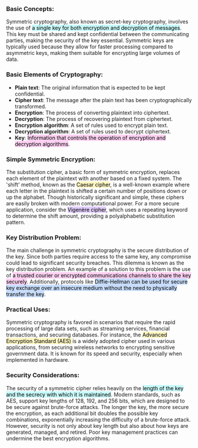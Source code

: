 ### Basic Concepts:
Symmetric cryptography, also known as secret-key cryptography, involves the use of <mark style="background: #ABF7F7A6;">a single key for both encryption and decryption of messages</mark>. This key must be shared and kept confidential between the communicating parties, making the security of the key essential. Symmetric keys are typically used because they allow for faster processing compared to asymmetric keys, making them suitable for encrypting large volumes of data.

### Basic Elements of Cryptography:
- **Plain text**: The original information that is expected to be kept confidential.
- **Cipher text**: The message after the plain text has been cryptographically transformed.
- **Encryption**: The process of converting plaintext into ciphertext.
- **Decryption**: The process of recovering plaintext from ciphertext.
- **Encryption algorithm**: A set of rules used to encrypt plain text.
- **Decryption algorithm**: A set of rules used to decrypt ciphertext.
- **Key**: <mark style="background: #FFB8EBA6;">Information that controls the operation of encryption and decryption algorithms</mark>.
### Simple Symmetric Encryption:
The substitution cipher, a basic form of symmetric encryption, replaces each element of the plaintext with another based on a fixed system. The 'shift' method, known as the <mark style="background: #FFF3A3A6;">Caesar cipher</mark>, is a well-known example where each letter in the plaintext is shifted a certain number of positions down or up the alphabet. Though historically significant and simple, these ciphers are easily broken with modern computational power. For a more secure application, consider the <mark style="background: #D2B3FFA6;">Vigenère cipher</mark>, which uses a repeating keyword to determine the shift amount, providing a polyalphabetic substitution pattern.

### Key Distribution Problem:
The main challenge in symmetric cryptography is the secure distribution of the key. Since both parties require access to the same key, any compromise could lead to significant security breaches. This dilemma is known as the key distribution problem. An example of a solution to this problem is the use of <mark style="background: #FFB8EBA6;">a trusted courier or encrypted communications channels to share the key securely</mark>. Additionally, protocols like <mark style="background: #ADCCFFA6;">Diffie-Hellman can be used for secure key exchange over an insecure medium without the need to physically transfer the key</mark>.

### Practical Uses:
Symmetric cryptography is favored in scenarios that require the rapid processing of large data sets, such as streaming services, financial transactions, and securing databases. For instance, the <mark style="background: #FFF3A3A6;">Advanced Encryption Standard (AES) </mark>is a widely adopted cipher used in various applications, from securing wireless networks to encrypting sensitive government data. It is known for its speed and security, especially when implemented in hardware.

### Security Considerations:
The security of a symmetric cipher relies heavily on the <mark style="background: #ABF7F7A6;">length of the key and the secrecy with which it is maintained</mark>. Modern standards, such as AES, support key lengths of 128, 192, and 256 bits, which are designed to be secure against brute-force attacks. The longer the key, the more secure the encryption, as each additional bit doubles the possible key combinations, exponentially increasing the difficulty of a brute-force attack. However, security is not only about key length but also about how keys are generated, managed, and retired. Poor key management practices can undermine the best encryption algorithms.
